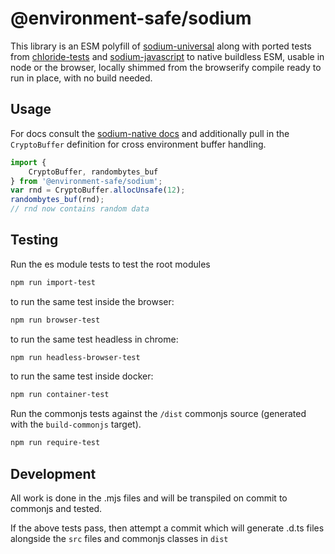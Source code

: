 @environment-safe/sodium
============================
This library is an ESM polyfill of [sodium-universal](https://www.npmjs.com/package/sodium-universal) along with ported tests from [chloride-tests](https://www.npmjs.com/package/chloride-test) and [sodium-javascript](https://www.npmjs.com/package/sodium-javascript) to native buildless ESM, usable in node or the browser, locally shimmed from the browserify compile ready to run in place, with no build needed.

Usage
-----

For docs consult the [sodium-native docs](https://sodium-friends.github.io/docs/docs/compatibility) and additionally pull in the `CryptoBuffer` definition for cross environment buffer handling.

```js
import { 
    CryptoBuffer, randombytes_buf
} from '@environment-safe/sodium';
var rnd = CryptoBuffer.allocUnsafe(12);
randombytes_buf(rnd);
// rnd now contains random data
```

Testing
-------

Run the es module tests to test the root modules
```bash
npm run import-test
```
to run the same test inside the browser:

```bash
npm run browser-test
```
to run the same test headless in chrome:
```bash
npm run headless-browser-test
```

to run the same test inside docker:
```bash
npm run container-test
```

Run the commonjs tests against the `/dist` commonjs source (generated with the `build-commonjs` target).
```bash
npm run require-test
```

Development
-----------
All work is done in the .mjs files and will be transpiled on commit to commonjs and tested.

If the above tests pass, then attempt a commit which will generate .d.ts files alongside the `src` files and commonjs classes in `dist`

